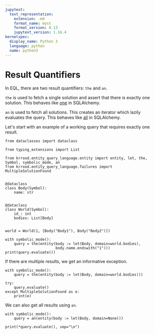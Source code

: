 ```yaml
---
jupytext:
  text_representation:
    extension: .md
    format_name: myst
    format_version: 0.13
    jupytext_version: 1.16.4
kernelspec:
  display_name: Python 3
  language: python
  name: python3
---
```


# Result Quantifiers

In EQL, there are two result quantifiers: `the` and `an`.

`the` is used to fetch a single solution and assert that there is exactly one solution. This behaves like [one](https://docs.sqlalchemy.org/en/20/core/connections.html#sqlalchemy.engine.Result.one) in SQLAlchemy.

`an` is used to fetch all solutions. This creates an iterator which lazily evaluates the query. This behaves like [all](https://docs.sqlalchemy.org/en/20/core/connections.html#sqlalchemy.engine.Result.all) in SQLAlchemy.

Let's start with an example of a working query that requires exactly one result.

```{code-cell} ipython3
from dataclasses import dataclass

from typing_extensions import List

from krrood.entity_query_language.entity import entity, let, the, Symbol, symbolic_mode, an
from krrood.entity_query_language.failures import MultipleSolutionFound


@dataclass
class Body(Symbol):
    name: str


@dataclass
class World(Symbol):
    id_: int
    bodies: List[Body]


world = World(1, [Body("Body1"), Body("Body2")])

with symbolic_mode():
    query = the(entity(body := let(Body, domain=world.bodies),
                       body.name.endswith("1")))
print(query.evaluate())
```

If there are multiple results, we get an informative exception.

```{code-cell} ipython3
with symbolic_mode():
    query = the(entity(body := let(Body, domain=world.bodies)))

try:
    query.evaluate()
except MultipleSolutionFound as e:
    print(e)
```

We can also get all results using `an`.

```{code-cell} ipython3
with symbolic_mode():
    query = an(entity(body := let(Body, domain=None)))

print(*query.evaluate(), sep="\n")
```

